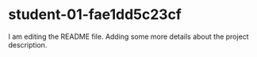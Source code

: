# student-01-fae1dd5c23cf

I am editing the README file. Adding some more details about the project description.
